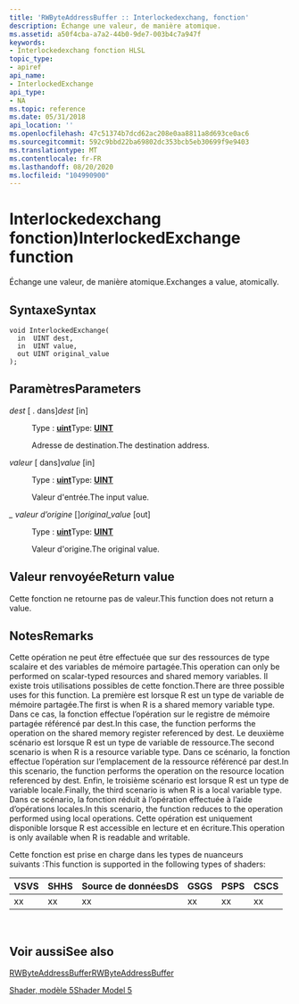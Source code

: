 ```yaml
---
title: 'RWByteAddressBuffer :: Interlockedexchang, fonction'
description: Échange une valeur, de manière atomique.
ms.assetid: a50f4cba-a7a2-44b0-9de7-003b4c7a947f
keywords:
- Interlockedexchang fonction HLSL
topic_type:
- apiref
api_name:
- InterlockedExchange
api_type:
- NA
ms.topic: reference
ms.date: 05/31/2018
api_location: ''
ms.openlocfilehash: 47c51374b7dcd62ac208e0aa8811a8d693ce0ac6
ms.sourcegitcommit: 592c9bbd22ba69802dc353bcb5eb30699f9e9403
ms.translationtype: MT
ms.contentlocale: fr-FR
ms.lasthandoff: 08/20/2020
ms.locfileid: "104990900"
---
```

# <a name="interlockedexchange-function"></a><span data-ttu-id="3791a-104">Interlockedexchang fonction)</span><span class="sxs-lookup"><span data-stu-id="3791a-104">InterlockedExchange function</span></span>

<span data-ttu-id="3791a-105">Échange une valeur, de manière atomique.</span><span class="sxs-lookup"><span data-stu-id="3791a-105">Exchanges a value, atomically.</span></span>

## <a name="syntax"></a><span data-ttu-id="3791a-106">Syntaxe</span><span class="sxs-lookup"><span data-stu-id="3791a-106">Syntax</span></span>

``` syntax
void InterlockedExchange(
  in  UINT dest,
  in  UINT value,
  out UINT original_value
);
```

## <a name="parameters"></a><span data-ttu-id="3791a-107">Paramètres</span><span class="sxs-lookup"><span data-stu-id="3791a-107">Parameters</span></span>

<dl> <dt>

<span data-ttu-id="3791a-108">*dest* \[ . dans\]</span><span class="sxs-lookup"><span data-stu-id="3791a-108">*dest* \[in\]</span></span>
</dt> <dd>

<span data-ttu-id="3791a-109">Type : **[ **uint**](/windows/desktop/WinProg/windows-data-types)**</span><span class="sxs-lookup"><span data-stu-id="3791a-109">Type: **[**UINT**](/windows/desktop/WinProg/windows-data-types)**</span></span>

<span data-ttu-id="3791a-110">Adresse de destination.</span><span class="sxs-lookup"><span data-stu-id="3791a-110">The destination address.</span></span>

</dd> <dt>

<span data-ttu-id="3791a-111">*valeur* \[ dans\]</span><span class="sxs-lookup"><span data-stu-id="3791a-111">*value* \[in\]</span></span>
</dt> <dd>

<span data-ttu-id="3791a-112">Type : **[ **uint**](/windows/desktop/WinProg/windows-data-types)**</span><span class="sxs-lookup"><span data-stu-id="3791a-112">Type: **[**UINT**](/windows/desktop/WinProg/windows-data-types)**</span></span>

<span data-ttu-id="3791a-113">Valeur d'entrée.</span><span class="sxs-lookup"><span data-stu-id="3791a-113">The input value.</span></span>

</dd> <dt>

<span data-ttu-id="3791a-114">*\_ valeur d’origine* \[\]</span><span class="sxs-lookup"><span data-stu-id="3791a-114">*original\_value* \[out\]</span></span>
</dt> <dd>

<span data-ttu-id="3791a-115">Type : **[ **uint**](/windows/desktop/WinProg/windows-data-types)**</span><span class="sxs-lookup"><span data-stu-id="3791a-115">Type: **[**UINT**](/windows/desktop/WinProg/windows-data-types)**</span></span>

<span data-ttu-id="3791a-116">Valeur d'origine.</span><span class="sxs-lookup"><span data-stu-id="3791a-116">The original value.</span></span>

</dd> </dl>

## <a name="return-value"></a><span data-ttu-id="3791a-117">Valeur renvoyée</span><span class="sxs-lookup"><span data-stu-id="3791a-117">Return value</span></span>

<span data-ttu-id="3791a-118">Cette fonction ne retourne pas de valeur.</span><span class="sxs-lookup"><span data-stu-id="3791a-118">This function does not return a value.</span></span>

## <a name="remarks"></a><span data-ttu-id="3791a-119">Notes</span><span class="sxs-lookup"><span data-stu-id="3791a-119">Remarks</span></span>

<span data-ttu-id="3791a-120">Cette opération ne peut être effectuée que sur des ressources de type scalaire et des variables de mémoire partagée.</span><span class="sxs-lookup"><span data-stu-id="3791a-120">This operation can only be performed on scalar-typed resources and shared memory variables.</span></span> <span data-ttu-id="3791a-121">Il existe trois utilisations possibles de cette fonction.</span><span class="sxs-lookup"><span data-stu-id="3791a-121">There are three possible uses for this function.</span></span> <span data-ttu-id="3791a-122">La première est lorsque R est un type de variable de mémoire partagée.</span><span class="sxs-lookup"><span data-stu-id="3791a-122">The first is when R is a shared memory variable type.</span></span> <span data-ttu-id="3791a-123">Dans ce cas, la fonction effectue l’opération sur le registre de mémoire partagée référencé par dest.</span><span class="sxs-lookup"><span data-stu-id="3791a-123">In this case, the function performs the operation on the shared memory register referenced by dest.</span></span> <span data-ttu-id="3791a-124">Le deuxième scénario est lorsque R est un type de variable de ressource.</span><span class="sxs-lookup"><span data-stu-id="3791a-124">The second scenario is when R is a resource variable type.</span></span> <span data-ttu-id="3791a-125">Dans ce scénario, la fonction effectue l’opération sur l’emplacement de la ressource référencé par dest.</span><span class="sxs-lookup"><span data-stu-id="3791a-125">In this scenario, the function performs the operation on the resource location referenced by dest.</span></span> <span data-ttu-id="3791a-126">Enfin, le troisième scénario est lorsque R est un type de variable locale.</span><span class="sxs-lookup"><span data-stu-id="3791a-126">Finally, the third scenario is when R is a local variable type.</span></span> <span data-ttu-id="3791a-127">Dans ce scénario, la fonction réduit à l’opération effectuée à l’aide d’opérations locales.</span><span class="sxs-lookup"><span data-stu-id="3791a-127">In this scenario, the function reduces to the operation performed using local operations.</span></span> <span data-ttu-id="3791a-128">Cette opération est uniquement disponible lorsque R est accessible en lecture et en écriture.</span><span class="sxs-lookup"><span data-stu-id="3791a-128">This operation is only available when R is readable and writable.</span></span>

<span data-ttu-id="3791a-129">Cette fonction est prise en charge dans les types de nuanceurs suivants :</span><span class="sxs-lookup"><span data-stu-id="3791a-129">This function is supported in the following types of shaders:</span></span>



| <span data-ttu-id="3791a-130">VS</span><span class="sxs-lookup"><span data-stu-id="3791a-130">VS</span></span>  | <span data-ttu-id="3791a-131">SH</span><span class="sxs-lookup"><span data-stu-id="3791a-131">HS</span></span>  | <span data-ttu-id="3791a-132">Source de données</span><span class="sxs-lookup"><span data-stu-id="3791a-132">DS</span></span>  | <span data-ttu-id="3791a-133">GS</span><span class="sxs-lookup"><span data-stu-id="3791a-133">GS</span></span>  | <span data-ttu-id="3791a-134">PS</span><span class="sxs-lookup"><span data-stu-id="3791a-134">PS</span></span>  | <span data-ttu-id="3791a-135">CS</span><span class="sxs-lookup"><span data-stu-id="3791a-135">CS</span></span>  |
|-----|-----|-----|-----|-----|-----|
|  <span data-ttu-id="3791a-136">x</span><span class="sxs-lookup"><span data-stu-id="3791a-136">x</span></span>  |  <span data-ttu-id="3791a-137">x</span><span class="sxs-lookup"><span data-stu-id="3791a-137">x</span></span>  |  <span data-ttu-id="3791a-138">x</span><span class="sxs-lookup"><span data-stu-id="3791a-138">x</span></span>  |  <span data-ttu-id="3791a-139">x</span><span class="sxs-lookup"><span data-stu-id="3791a-139">x</span></span>  | <span data-ttu-id="3791a-140">x</span><span class="sxs-lookup"><span data-stu-id="3791a-140">x</span></span>   | <span data-ttu-id="3791a-141">x</span><span class="sxs-lookup"><span data-stu-id="3791a-141">x</span></span>   |



 

## <a name="see-also"></a><span data-ttu-id="3791a-142">Voir aussi</span><span class="sxs-lookup"><span data-stu-id="3791a-142">See also</span></span>

<dl> <dt>

[<span data-ttu-id="3791a-143">RWByteAddressBuffer</span><span class="sxs-lookup"><span data-stu-id="3791a-143">RWByteAddressBuffer</span></span>](sm5-object-rwbyteaddressbuffer.md)
</dt> <dt>

[<span data-ttu-id="3791a-144">Shader, modèle 5</span><span class="sxs-lookup"><span data-stu-id="3791a-144">Shader Model 5</span></span>](d3d11-graphics-reference-sm5.md)
</dt> </dl>

 

 
